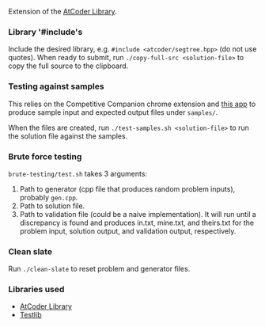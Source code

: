 Extension of the [AtCoder Library](https://github.com/atcoder/ac-library).

### Library '#include's

Include the desired library, e.g. `#include <atcoder/segtree.hpp>` (do not use quotes). When ready to submit, run `./copy-full-src <solution-file>` to copy the full source to the clipboard.

### Testing against samples

This relies on the Competitive Companion chrome extension and [this app](https://github.com/gpane/cp-parser) to produce sample input and expected output files under `samples/`.

When the files are created, run `./test-samples.sh <solution-file>` to run the solution file against the samples.

### Brute force testing

`brute-testing/test.sh` takes 3 arguments:
1. Path to generator (cpp file that produces random problem inputs), probably `gen.cpp`.
2. Path to solution file.
3. Path to validation file (could be a naive implementation).
It will run until a discrepancy is found and produces in.txt, mine.txt, and theirs.txt for the problem input, solution output, and validation output, respectively.

### Clean slate

Run `./clean-slate` to reset problem and generator files.

### Libraries used
- [AtCoder Library](https://github.com/atcoder/ac-library)
- [Testlib](https://github.com/MikeMirzayanov/testlib)
